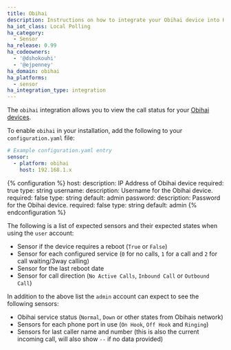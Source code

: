 ```yaml
---
title: Obihai
description: Instructions on how to integrate your Obihai device into Home Assistant.
ha_iot_class: Local Polling
ha_category:
  - Sensor
ha_release: 0.99
ha_codeowners:
  - '@dshokouhi'
  - '@ejpenney'
ha_domain: obihai
ha_platforms:
  - sensor
ha_integration_type: integration
---
```


The `obihai` integration allows you to view the call status for your [Obihai devices](https://www.obitalk.com/info/products#home_section).

To enable `obihai` in your installation, add the following to your `configuration.yaml` file:

```yaml
# Example configuration.yaml entry
sensor:
  - platform: obihai
    host: 192.168.1.x
```

{% configuration %}
host:
  description: IP Address of Obihai device
  required: true
  type: string
username:
  description: Username for the Obihai device.
  required: false
  type: string
  default: admin
password:
  description: Password for the Obihai device.
  required: false
  type: string
  default: admin
{% endconfiguration %}

The following is a list of expected sensors and their expected states when using the `user` account:

- Sensor if the device requires a reboot (`True` or `False`)
- Sensor for each configured service (`0` for no calls, `1` for a call and `2` for call waiting/3way calling)
- Sensor for the last reboot date
- Sensor for call direction (`No Active Calls`, `Inbound Call` or `Outbound Call`) 

In addition to the above list the `admin` account can expect to see the following sensors:

- Obihai service status (`Normal`, `Down` or other states from Obihais network)
- Sensors for each phone port in use (`On Hook`, `Off Hook` and `Ringing`)
- Sensors for last caller name and number (this is also the current incoming call, will also show `--` if no data provided)
